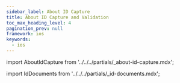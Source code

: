 ```yaml
---
sidebar_label: About ID Capture
title: About ID Capture and Validation
toc_max_heading_level: 4
pagination_prev: null
framework: ios
keywords:
  - ios
---
```


import AboutIdCapture from '../../../partials/_about-id-capture.mdx';

<AboutIdCapture/>

import IdDocuments from '../../../partials/_id-documents.mdx';

<IdDocuments/>